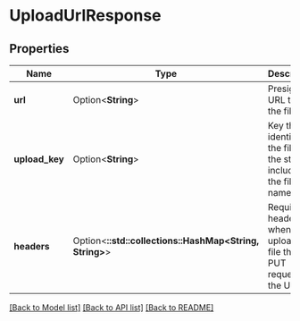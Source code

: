 # UploadUrlResponse

## Properties

Name | Type | Description | Notes
------------ | ------------- | ------------- | -------------
**url** | Option<**String**> | Presigned URL to PUT the file to | [optional][readonly]
**upload_key** | Option<**String**> | Key that identifies the file in the storage including the file name | [optional][readonly]
**headers** | Option<**::std::collections::HashMap<String, String>**> | Required headers when uploading a file through PUT request to the URL | [optional][readonly]

[[Back to Model list]](../README.md#documentation-for-models) [[Back to API list]](../README.md#documentation-for-api-endpoints) [[Back to README]](../README.md)


